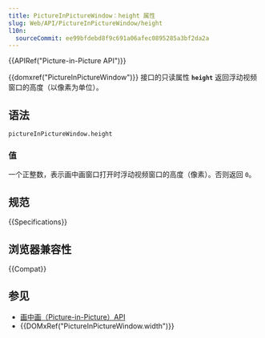```yaml
---
title: PictureInPictureWindow：height 属性
slug: Web/API/PictureInPictureWindow/height
l10n:
  sourceCommit: ee99bfdebd8f9c691a06afec0895285a3bf2da2a
---
```


{{APIRef("Picture-in-Picture API")}}

{{domxref("PictureInPictureWindow")}} 接口的只读属性 **`height`** 返回浮动视频窗口的高度（以像素为单位）。

## 语法

```js-nolint
pictureInPictureWindow.height
```

### 值

一个正整数，表示画中画窗口打开时浮动视频窗口的高度（像素）。否则返回 `0`。

## 规范

{{Specifications}}

## 浏览器兼容性

{{Compat}}

## 参见

- [画中画（Picture-in-Picture）API](/zh-CN/docs/Web/API/Picture-in-Picture_API)
- {{DOMxRef("PictureInPictureWindow.width")}}

